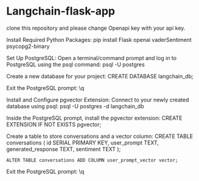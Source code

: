 # Langchain-flask-app
clone this repository and please change Openapi key with your api key.

Install Required Python Packages:
    pip install Flask openai vaderSentiment psycopg2-binary


Set Up PostgreSQL:
Open a terminal/command prompt and log in to PostgreSQL using the psql command:
    psql -U postgres


Create a new database for your project:
    CREATE DATABASE langchain_db;


Exit the PostgreSQL prompt:
    \q


Install and Configure pgvector Extension:
Connect to your newly created database using psql:
    psql -U postgres -d langchain_db


Inside the PostgreSQL prompt, install the pgvector extension:
    CREATE EXTENSION IF NOT EXISTS pgvector;


Create a table to store conversations and a vector column:
    CREATE TABLE conversations (
        id SERIAL PRIMARY KEY,
        user_prompt TEXT,
        generated_response TEXT,
        sentiment TEXT
    );

    ALTER TABLE conversations ADD COLUMN user_prompt_vector vector;


Exit the PostgreSQL prompt:
    \q
